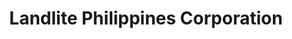 ---
title: "Landlite Philippines Corporation"
url: /paranaque/landlite-philippines-corporation/
shop: lamps
---